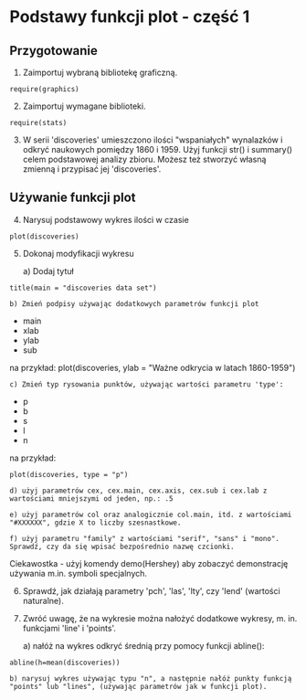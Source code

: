 # Podstawy funkcji plot - część 1

## Przygotowanie

1. Zaimportuj wybraną bibliotekę graficzną.

``` 
require(graphics)
```

2. Zaimportuj wymagane biblioteki.

```
require(stats)
```

3. W serii 'discoveries' umieszczono ilości "wspaniałych" wynalazków i odkryć naukowych pomiędzy 1860 i 1959.
Użyj funkcji str() i summary() celem podstawowej analizy zbioru. Możesz też stworzyć własną zmienną i przypisać jej 'discoveries'.

## Używanie funkcji plot

4. Narysuj podstawowy wykres ilości w czasie

```
plot(discoveries)
```

5. Dokonaj modyfikacji wykresu

    a) Dodaj tytuł

```
title(main = "discoveries data set")
```

    b) Zmień podpisy używając dodatkowych parametrów funkcji plot

* main
* xlab
* ylab
* sub

na przykład: plot(discoveries, ylab = "Ważne odkrycia w latach 1860-1959")

    c) Zmień typ rysowania punktów, używając wartości parametru 'type':

* p
* b
* s
* l
* n

na przykład: 

```
plot(discoveries, type = "p")
```

    d) użyj parametrów cex, cex.main, cex.axis, cex.sub i cex.lab z wartościami mniejszymi od jeden, np.: .5 

    e) użyj parametrów col oraz analogicznie col.main, itd. z wartościami "#XXXXXX", gdzie X to liczby szesnastkowe. 

    f) użyj parametru "family" z wartościami "serif", "sans" i "mono". Sprawdź, czy da się wpisać bezpośrednio nazwę czcionki.

Ciekawostka - użyj komendy demo(Hershey) aby zobaczyć demonstrację używania m.in. symboli specjalnych.

6. Sprawdź, jak działają parametry 'pch', 'las', 'lty', czy 'lend' (wartości naturalne).

7. Zwróć uwagę, że na wykresie można nałożyć dodatkowe wykresy, m. in. funkcjami 'line' i 'points'.

    a) nałóż na wykres odkryć średnią przy pomocy funkcji abline():

```
abline(h=mean(discoveries))
```

    b) narysuj wykres używając typu "n", a następnie nałóż punkty funkcją "points" lub "lines", (używając parametrów jak w funkcji plot).




